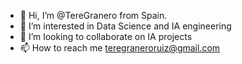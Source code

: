 - 👋 Hi, I’m @TereGranero from Spain. 
- 👀 I’m interested in Data Science and IA engineering
- 💞️ I’m looking to collaborate on IA projects
- 📫 How to reach me teregraneroruiz@gmail.com

<!---
TereGranero/TereGranero is a ✨ special ✨ repository because its `README.md` (this file) appears on your GitHub profile.
You can click the Preview link to take a look at your changes.
--->
